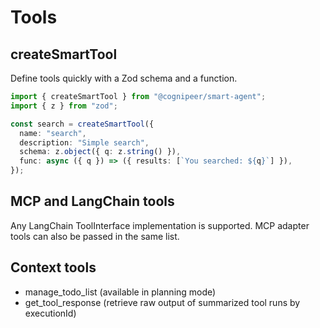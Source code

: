 # Tools

## createSmartTool
Define tools quickly with a Zod schema and a function.

```ts
import { createSmartTool } from "@cognipeer/smart-agent";
import { z } from "zod";

const search = createSmartTool({
  name: "search",
  description: "Simple search",
  schema: z.object({ q: z.string() }),
  func: async ({ q }) => ({ results: [`You searched: ${q}`] }),
});
```

## MCP and LangChain tools
Any LangChain ToolInterface implementation is supported. MCP adapter tools can also be passed in the same list.

## Context tools
- manage_todo_list (available in planning mode)
- get_tool_response (retrieve raw output of summarized tool runs by executionId)
